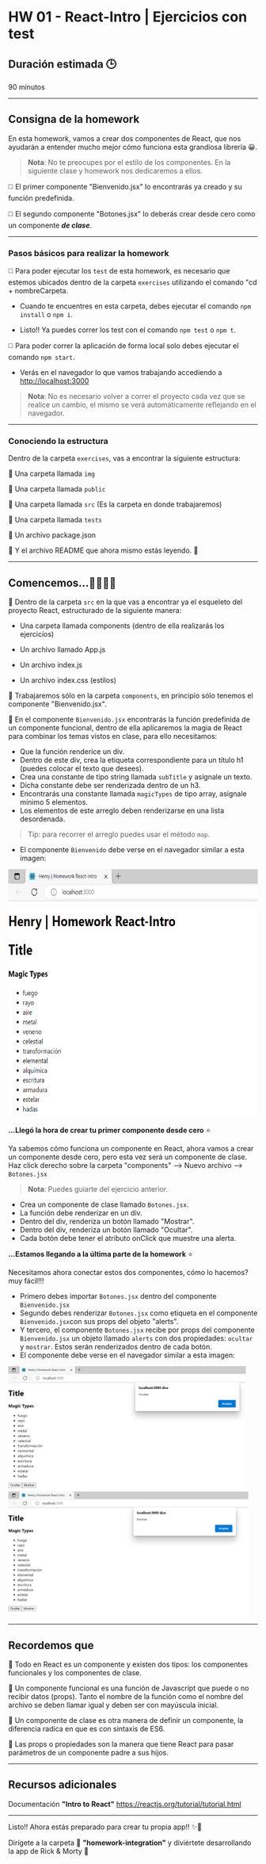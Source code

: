 # HW 01 - React-Intro | Ejercicios con test

## Duración estimada 🕒

90 minutos

---

## Consigna de la homework

En esta homework, vamos a crear dos componentes de React, que nos ayudarán a entender mucho mejor cómo funciona esta grandiosa librería 😀.

> **Nota**: No te preocupes por el estilo de los componentes. En la siguiente clase y homework nos dedicaremos a ellos.

◻️ El primer componente "Bienvenido.jsx" lo encontrarás ya creado y su función predefinida.

◻️ El segundo componente "Botones.jsx" lo deberás crear desde cero como un componente ***de clase***.

---

### Pasos básicos para realizar la homework

◻️ Para poder ejecutar los `test` de esta homework, es necesario que estemos ubicados dentro de la carpeta `exercises` utilizando el comando "cd + nombreCarpeta.

* Cuando te encuentres en esta carpeta, debes ejecutar el comando `npm install` o `npm i`.

* Listo!! Ya puedes correr los test con el comando `npm test` o `npm t`.

◻️ Para poder correr la aplicación de forma local solo debes ejecutar el comando `npm start`.

* Verás en el navegador lo que vamos trabajando accediendo a <http://localhost:3000>

>**Nota**: No es necesario volver a correr el proyecto cada vez que se realice un cambio, el mismo se verá automáticamente reflejando en el navegador.

---

### Conociendo la estructura

Dentro de la carpeta `exercises`, vas a encontrar la siguiente estructura:

🔹 Una carpeta llamada `img`

🔹 Una carpeta llamada `public`

🔹 Una carpeta llamada `src` (Es la carpeta en donde trabajaremos)

🔹 Una carpeta llamada `tests`

🔹 Un archivo package.json

🔹 Y el archivo README que ahora mismo estás leyendo. 🧐

---

## Comencemos...👨‍💻👩‍💻

🔹 Dentro de la carpeta `src` en la que vas a encontrar ya el esqueleto del proyecto React, estructurado de la siguiente manera:

* Una carpeta llamada components (dentro de ella realizarás los ejercicios)

* Un archivo llamado App.js

* Un archivo index.js

* Un archivo index.css (estilos)

🔹 Trabajaremos sólo en la carpeta `components`, en principio sólo tenemos el componente "Bienvenido.jsx".

🔹 En el componente `Bienvenido.jsx` encontrarás la función predefinida de un componente funcional, dentro de ella aplicaremos la magia de React para combinar los temas vistos en clase, para ello necesitamos:

* Que la función renderice un div.
* Dentro de este div, crea la etiqueta correspondiente para un título h1 (puedes colocar el texto que desees).
* Crea una constante de tipo string llamada `subTitle` y asígnale un texto.
* Dicha constante debe ser renderizada dentro de un h3.
* Encontrarás una constante llamada `magicTypes` de tipo array, asígnale mínimo 5 elementos.
* Los elementos de este arreglo deben renderizarse en una lista desordenada.

> Tip: para recorrer el arreglo puedes usar el método `map`.

* El componente `Bienvenido` debe verse en el navegador similar a esta imagen:

<p align="center"><img src="./img/eje1.png" height="500px" >

**...Llegó la hora de crear tu primer componente desde cero** ⭐

Ya sabemos cómo funciona un componente en React, ahora vamos a crear un componente desde cero, pero esta vez será un componente de clase. Haz click derecho sobre la carpeta "components" --> Nuevo archivo --> `Botones.jsx`

> **Nota**: Puedes guiarte del ejercicio anterior.

* Crea un componente de clase llamado `Botones.jsx`.
* La función debe renderizar en un div.
* Dentro del div, renderiza un botón llamado "Mostrar".
* Dentro del div, renderiza un botón llamado "Ocultar".
* Cada botón debe tener el atributo onClick que muestre una alerta.

**...Estamos llegando a la última parte de la homework** ⭐

Necesitamos ahora conectar estos dos componentes, cómo lo hacemos? muy fácil!!!

* Primero debes importar `Botones.jsx` dentro del componente `Bienvenido.jsx`
* Segundo debes renderizar `Botones.jsx` como etiqueta en el componente `Bienvenido.jsx`con sus props del objeto "alerts".
* Y tercero, el componente `Botones.jsx` recibe por props del componente `Bienvenido.jsx` un objeto llamado `alerts` con dos propiedades: `ocultar` y `mostrar`. Estos serán renderizados dentro de cada botón.
* El componente debe verse en el navegador similar a esta imagen:

<img src="./img/eje2.png" height="250px" >  <img src="./img/eje3.png" height="250px">

---

## Recordemos que

🔹 Todo en React es un componente y existen dos tipos: los componentes funcionales y los componentes de clase.

🔹 Un componente funcional es una función de Javascript que puede o no recibir datos (props). Tanto el nombre de la función como el nombre del archivo se deben llamar igual y deben ser con mayúscula inicial.

🔹 Un componente de clase es otra manera de definir un componente, la diferencia radica en que es con sintaxis de ES6.

🔹 Las props o propiedades son la manera que tiene React para pasar parámetros de un componente padre a sus hijos.

---

## Recursos adicionales

Documentación **"Intro to React"** <https://reactjs.org/tutorial/tutorial.html>

---

Listo!! Ahora estás preparado para crear tu propia app!! ✨🚀

Dirígete a la carpeta 📂 **"homework-integration"** y diviértete desarrollando la app de Rick & Morty 🤩
